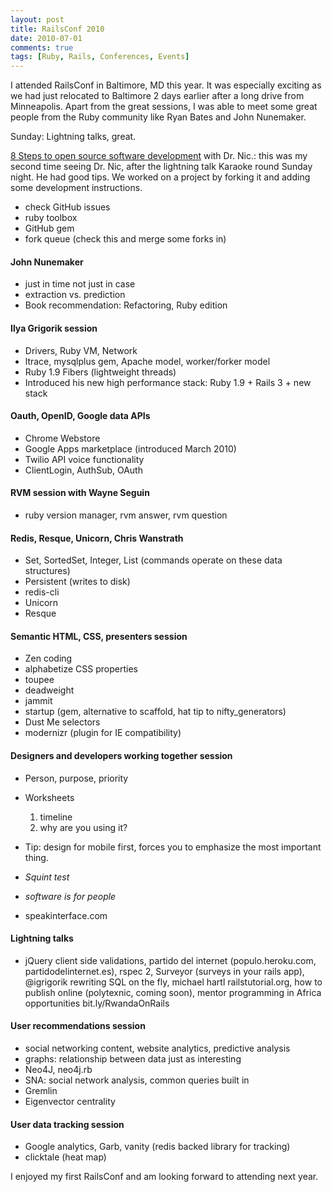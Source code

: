 ```yaml
---
layout: post
title: RailsConf 2010
date: 2010-07-01
comments: true
tags: [Ruby, Rails, Conferences, Events]
---
```


I attended RailsConf in Baltimore, MD this year. It was especially exciting as we had just relocated to Baltimore 2 days earlier after a long drive from Minneapolis. Apart from the great sessions, I was able to meet some great people from the Ruby community like Ryan Bates and John Nunemaker.

Sunday: Lightning talks, great.

[8 Steps to open source software development](http://oss-8steps.heroku.com) with Dr. Nic.: this was my second time seeing Dr. Nic, after the lightning talk Karaoke round Sunday night. He had good tips. We worked on a project by forking it and adding some development instructions.

 * check GitHub issues
 * ruby toolbox
 * GitHub gem
 * fork queue (check this and merge some forks in)

#### John Nunemaker

 * just in time not just in case
 * extraction vs. prediction
 * Book recommendation: Refactoring, Ruby edition

#### Ilya Grigorik session

 * Drivers, Ruby VM, Network
 * ltrace, mysqlplus gem, Apache model, worker/forker model
 * Ruby 1.9 Fibers (lightweight threads)
 * Introduced his new high performance stack: Ruby 1.9 + Rails 3 + new stack

#### Oauth, OpenID, Google data APIs

 * Chrome Webstore
 * Google Apps marketplace (introduced March 2010)
 * Twilio API voice functionality
 * ClientLogin, AuthSub, OAuth

#### RVM session with Wayne Seguin

 * ruby version manager, rvm answer, rvm question

#### Redis, Resque, Unicorn, Chris Wanstrath

 * Set, SortedSet, Integer, List (commands operate on these data structures)
 * Persistent (writes to disk)
 * redis-cli
 * Unicorn
 * Resque

#### Semantic HTML, CSS, presenters session

 * Zen coding
 * alphabetize CSS properties
 * toupee
 * deadweight
 * jammit
 * startup (gem, alternative to scaffold, hat tip to nifty_generators)
 * Dust Me selectors
 * modernizr (plugin for IE compatibility)

#### Designers and developers working together session

 * Person, purpose, priority
 * Worksheets
    1. timeline
    2. why are you using it?
 
 * Tip: design for mobile first, forces you to emphasize the most important thing.
 * *Squint test*
 * *software is for people*
 * speakinterface.com

#### Lightning talks

 * jQuery client side validations, partido del internet (populo.heroku.com, partidodelinternet.es), rspec 2, Surveyor (surveys in your rails app), @igrigorik rewriting SQL on the fly, michael hartl railstutorial.org, how to publish online (polytexnic, coming soon), mentor programming in Africa opportunities bit.ly/RwandaOnRails

#### User recommendations session

 * social networking content, website analytics, predictive analysis
 * graphs: relationship between data just as interesting
 * Neo4J, neo4j.rb
 * SNA: social network analysis, common queries built in
 * Gremlin
 * Eigenvector centrality

#### User data tracking session

 * Google analytics, Garb, vanity (redis backed library for tracking)
 * clicktale (heat map)
 
 
I enjoyed my first RailsConf and am looking forward to attending next year.
